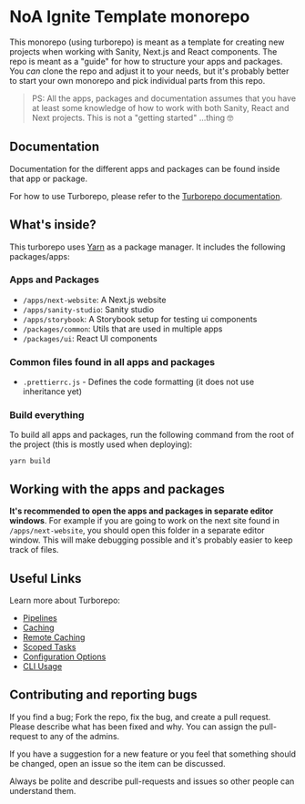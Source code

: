# NoA Ignite Template monorepo

This monorepo (using turborepo) is meant as a template for creating new projects when working with Sanity, Next.js and React components. The repo is meant as a "guide" for how to structure your apps and packages. You _can_ clone the repo and adjust it to your needs, but it's probably better to start your own monorepo and pick individual parts from this repo.

> PS: All the apps, packages and documentation assumes that you have at least some knowledge of how to work with both Sanity, React and Next projects. This is not a "getting started" ...thing 🤓

## Documentation

Documentation for the different apps and packages can be found inside that app or package.

For how to use Turborepo, please refer to the [Turborepo documentation](https://turborepo.org/docs).

## What's inside?

This turborepo uses [Yarn](https://classic.yarnpkg.com/) as a package manager. It includes the following packages/apps:

### Apps and Packages

-   `/apps/next-website`: A Next.js website
-   `/apps/sanity-studio`: Sanity studio
-   `/apps/storybook`: A Storybook setup for testing ui components
-   `/packages/common`: Utils that are used in multiple apps
-   `/packages/ui`: React UI components

### Common files found in all apps and packages

-   `.prettierrc.js` - Defines the code formatting (it does not use inheritance yet)

### Build everything

To build all apps and packages, run the following command from the root of the project (this is mostly used when deploying):

```
yarn build
```

## Working with the apps and packages

**It's recommended to open the apps and packages in separate editor windows**. For example if you are going to work on the next site found in `/apps/next-website`, you should open this folder in a separate editor window. This will make debugging possible and it's probably easier to keep track of files.

## Useful Links

Learn more about Turborepo:

-   [Pipelines](https://turborepo.org/docs/core-concepts/pipelines)
-   [Caching](https://turborepo.org/docs/core-concepts/caching)
-   [Remote Caching](https://turborepo.org/docs/core-concepts/remote-caching)
-   [Scoped Tasks](https://turborepo.org/docs/core-concepts/scopes)
-   [Configuration Options](https://turborepo.org/docs/reference/configuration)
-   [CLI Usage](https://turborepo.org/docs/reference/command-line-reference)

## Contributing and reporting bugs

If you find a bug; Fork the repo, fix the bug, and create a pull request. Please describe what has been fixed and why. You can assign the pull-request to any of the admins.

If you have a suggestion for a new feature or you feel that something should be changed, open an issue so the item can be discussed.

Always be polite and describe pull-requests and issues so other people can understand them.
